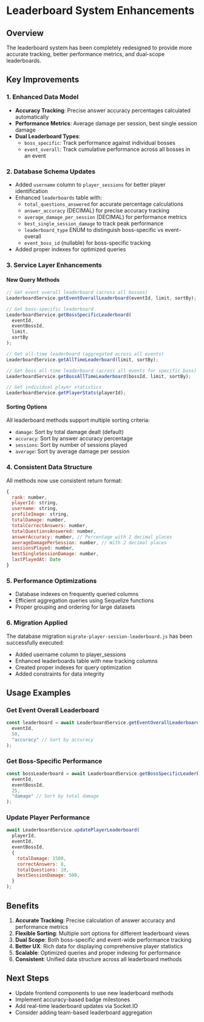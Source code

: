 # Leaderboard System Enhancements

## Overview

The leaderboard system has been completely redesigned to provide more accurate tracking, better performance metrics, and dual-scope leaderboards.

## Key Improvements

### 1. Enhanced Data Model

- **Accuracy Tracking**: Precise answer accuracy percentages calculated automatically
- **Performance Metrics**: Average damage per session, best single session damage
- **Dual Leaderboard Types**:
  - `boss_specific`: Track performance against individual bosses
  - `event_overall`: Track cumulative performance across all bosses in an event

### 2. Database Schema Updates

- Added `username` column to `player_sessions` for better player identification
- Enhanced `leaderboards` table with:
  - `total_questions_answered` for accurate percentage calculations
  - `answer_accuracy` (DECIMAL) for precise accuracy tracking
  - `average_damage_per_session` (DECIMAL) for performance metrics
  - `best_single_session_damage` to track peak performance
  - `leaderboard_type` ENUM to distinguish boss-specific vs event-overall
  - `event_boss_id` (nullable) for boss-specific tracking
- Added proper indexes for optimized queries

### 3. Service Layer Enhancements

#### New Query Methods

```javascript
// Get event overall leaderboard (across all bosses)
LeaderboardService.getEventOverallLeaderboard(eventId, limit, sortBy);

// Get boss-specific leaderboard
LeaderboardService.getBossSpecificLeaderboard(
  eventId,
  eventBossId,
  limit,
  sortBy
);

// Get all-time leaderboard (aggregated across all events)
LeaderboardService.getAllTimeLeaderboard(limit, sortBy);

// Get boss all-time leaderboard (across all events for specific boss)
LeaderboardService.getBossAllTimeLeaderboard(bossId, limit, sortBy);

// Get individual player statistics
LeaderboardService.getPlayerStats(playerId);
```

#### Sorting Options

All leaderboard methods support multiple sorting criteria:

- `damage`: Sort by total damage dealt (default)
- `accuracy`: Sort by answer accuracy percentage
- `sessions`: Sort by number of sessions played
- `average`: Sort by average damage per session

### 4. Consistent Data Structure

All methods now use consistent return format:

```javascript
{
  rank: number,
  playerId: string,
  username: string,
  profileImage: string,
  totalDamage: number,
  totalCorrectAnswers: number,
  totalQuestionsAnswered: number,
  answerAccuracy: number, // Percentage with 2 decimal places
  averageDamagePerSession: number, // With 2 decimal places
  sessionsPlayed: number,
  bestSingleSessionDamage: number,
  lastPlayedAt: Date
}
```

### 5. Performance Optimizations

- Database indexes on frequently queried columns
- Efficient aggregation queries using Sequelize functions
- Proper grouping and ordering for large datasets

### 6. Migration Applied

The database migration `migrate-player-session-leaderboard.js` has been successfully executed:

- Added username column to player_sessions
- Enhanced leaderboards table with new tracking columns
- Created proper indexes for query optimization
- Added constraints for data integrity

## Usage Examples

### Get Event Overall Leaderboard

```javascript
const leaderboard = await LeaderboardService.getEventOverallLeaderboard(
  eventId,
  50,
  "accuracy" // Sort by accuracy
);
```

### Get Boss-Specific Performance

```javascript
const bossLeaderboard = await LeaderboardService.getBossSpecificLeaderboard(
  eventId,
  eventBossId,
  25,
  "damage" // Sort by total damage
);
```

### Update Player Performance

```javascript
await LeaderboardService.updatePlayerLeaderboard(
  playerId,
  eventId,
  eventBossId,
  {
    totalDamage: 1500,
    correctAnswers: 8,
    totalQuestions: 10,
    bestSessionDamage: 500,
  }
);
```

## Benefits

1. **Accurate Tracking**: Precise calculation of answer accuracy and performance metrics
2. **Flexible Sorting**: Multiple sort options for different leaderboard views
3. **Dual Scope**: Both boss-specific and event-wide performance tracking
4. **Better UX**: Rich data for displaying comprehensive player statistics
5. **Scalable**: Optimized queries and proper indexing for performance
6. **Consistent**: Unified data structure across all leaderboard methods

## Next Steps

- Update frontend components to use new leaderboard methods
- Implement accuracy-based badge milestones
- Add real-time leaderboard updates via Socket.IO
- Consider adding team-based leaderboard aggregation
